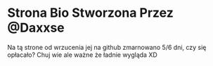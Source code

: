 # Strona Bio Stworzona Przez @Daxxse
Na tą strone od wrzucenia jej na github zmarnowano 5/6 dni,
czy się opłacało? Chuj wie ale ważne że ładnie wygląda XD
